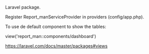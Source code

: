 Laravel package.

Register Report_manServiceProvider in providers (config/app.php).

To use de default component to show the tables:

view('report_man::components/dashboard')

https://laravel.com/docs/master/packages#views
